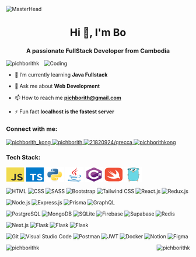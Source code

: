 ![MasterHead](https://i.ibb.co/B4mjw4V/2.png)

<h1 align="center">Hi 👋, I'm Bo</h1>
<h3 align="center">A passionate FullStack Developer from Cambodia</h3>

<img align="right" alt="Coding" width="400" src="https://cdn.dribbble.com/users/1162077/screenshots/3848914/programmer.gif">

<p align="left"> <img src="https://komarev.com/ghpvc/?username=pichborithk&label=Profile%20views&color=0e75b6&style=flat" alt="pichborithk" /> </p>

- 🌱 I’m currently learning **Java Fullstack**

- 💬 Ask me about **Web Development**

- 📫 How to reach me **pichborith@gmail.com**

- ⚡ Fun fact **localhost is the fastest server**

<h3 align="left">Connect with me:</h3>
<p align="left">
  <a href="https://twitter.com/pichborith_kong" target="blank">
    <img align="center" src="https://raw.githubusercontent.com/rahuldkjain/github-profile-readme-generator/master/src/images/icons/Social/twitter.svg" alt="pichborith_kong" height="30" width="40" />
  </a>
  <a href="https://linkedin.com/in/pichborith" target="blank">
    <img align="center" src="https://raw.githubusercontent.com/rahuldkjain/github-profile-readme-generator/master/src/images/icons/Social/linked-in-alt.svg" alt="pichborith" height="30" width="40" />
  </a>
  <a href="https://stackoverflow.com/users/21820924/qrecca" target="blank">
    <img align="center" src="https://raw.githubusercontent.com/rahuldkjain/github-profile-readme-generator/master/src/images/icons/Social/stack-overflow.svg" alt="21820924/qrecca" height="30" width="40" />
  </a>
  <a href="https://fb.com/pichborithkong" target="blank">
    <img align="center" src="https://raw.githubusercontent.com/rahuldkjain/github-profile-readme-generator/master/src/images/icons/Social/facebook.svg" alt="pichborithkong" height="30" width="40" />
  </a>
</p>

<h3 align="left">Tech Stack:</h3>
<!-- Programming Language -->
<p align="left"> 
  
  <img src="https://raw.githubusercontent.com/devicons/devicon/master/icons/javascript/javascript-original.svg" 
    alt="javascript" width="50" height="40"
  />
  <img src="https://raw.githubusercontent.com/devicons/devicon/master/icons/typescript/typescript-original.svg"
    alt="typescript" width="50" height="40"
  /> 
  <img src="https://raw.githubusercontent.com/devicons/devicon/master/icons/python/python-original.svg"
    alt="python" width="50" height="40"
  />
  <img src="https://raw.githubusercontent.com/devicons/devicon/master/icons/java/java-original.svg"
    alt="java" width="50" height="40"
  />
  <img src="https://raw.githubusercontent.com/devicons/devicon/master/icons/csharp/csharp-original.svg"
    alt="swift" width="50" height="40"
  />
  <img src="https://raw.githubusercontent.com/devicons/devicon/master/icons/swift/swift-original.svg"
    alt="swift" width="50" height="40"
  />
  <img src="https://raw.githubusercontent.com/devicons/devicon/master/icons/go/go-original.svg"
    alt="swift" width="50" height="40"
  />
   
</p>
<!-- Programming Language -->

<!-- Front End -->
<p align="left"> 
 <img src="https://img.shields.io/badge/HTML5-E34F26?style=for-the-badge&logo=html5&logoColor=white"
  alt="HTML"
  />
  <img src="https://img.shields.io/badge/CSS3-1572B6?style=for-the-badge&logo=css3&logoColor=white"
    alt="CSS"
  />
  <img src="https://img.shields.io/badge/Sass-CC6699?style=for-the-badge&logo=sass&logoColor=white"
  alt="SASS"
  />
  <img src="https://img.shields.io/badge/Bootstrap-7952B3?style=for-the-badge&logo=bootstrap&logoColor=white"
  alt="Bootstrap"
  />
  <img src="https://img.shields.io/badge/Tailwind_CSS-38B2AC?style=for-the-badge&logo=tailwind-css&logoColor=white"
  alt="Tailwind CSS"
  />
  <img src="https://img.shields.io/badge/React-20232A?style=for-the-badge&logo=react&logoColor=61DAFB"
  alt="React.js"
  />
  <img src="https://img.shields.io/badge/Redux-593D88?style=for-the-badge&logo=redux&logoColor=white"
  alt="Redux.js"
  />
</p>
<!-- Front End -->

<!-- Back End -->
<p align="left">
  <img src="https://img.shields.io/badge/Node.js-339933?style=for-the-badge&logo=nodedotjs&logoColor=white"
    alt="Node.js"
  />
  <img src="https://img.shields.io/badge/Express.js-white?style=for-the-badge&logo=express&logoColor=black"
    alt="Express.js"
  />
  <img src="https://img.shields.io/badge/Prisma-2D3748?style=for-the-badge&logo=prisma&logoColor=white"
    alt="Prisma"
  />
  <img src="https://img.shields.io/badge/GraphQL-E10098?style=for-the-badge&logo=graphql&logoColor=white"
    alt="GraphQL"
  />
  <img
</p>
<!-- Back End -->
  
<!-- Database -->
<p align="left">
  <img src="https://img.shields.io/badge/PostgreSQL-316192?style=for-the-badge&logo=postgresql&logoColor=white"
    alt="PostgreSQL"
  />
  <img src="https://img.shields.io/badge/MONGO_DB-white?style=for-the-badge&logo=mongodb&logoColor=47A248"
    alt="MongoDB"
  />
  <img src="https://img.shields.io/badge/sqlite-003B57?style=for-the-badge&logo=sqlite&logoColor=white"
    alt="SQLite"
  />
  <img src="https://img.shields.io/badge/Firebase-white?style=for-the-badge&logo=firebase&logoColor=FFCA28"
    alt="Firebase"
  />
  <img src="https://img.shields.io/badge/Supabase-black?style=for-the-badge&logo=supabase&logoColor=3FCF8E"
    alt="Supabase"
  />
  <img src="https://img.shields.io/badge/redis-DC382D?style=for-the-badge&logo=redis&logoColor=white"
    alt="Redis"
  />
</p>
<!-- Database -->

<!-- Framework -->
<p align="left">
  <img src="https://img.shields.io/badge/next.js-000000?style=for-the-badge&logo=nextdotjs&logoColor=white"
    alt="Next.js"
  />
  <img src="https://img.shields.io/badge/Flask-white?style=for-the-badge&logo=flask&logoColor=black"
    alt="Flask"
  />
  <img src="https://img.shields.io/badge/spring-339933?style=for-the-badge&logo=spring&logoColor=white"
    alt="Flask"
  />
  <img src="https://img.shields.io/badge/.NET-512BD4?style=for-the-badge&logo=dotnet&logoColor=white"
    alt="Flask"
  />
</p>
<!-- Framework -->

<!-- Tools -->
<p align="left">
  <img src="https://img.shields.io/badge/git-F05032?style=for-the-badge&logo=git&logoColor=white"
    alt="Git"
  />
  <img src="https://img.shields.io/badge/VS_Code-0078D4?style=for-the-badge&logo=visual%20studio%20code&logoColor=white"
    alt="Visual Studio Code"
  />
<!--   <img src="https://img.shields.io/badge/npm-CB3837?style=for-the-badge&logo=npm&logoColor=white"
    alt="NPM"
  /> -->
  <img src="https://img.shields.io/badge/Postman-FF6C37?style=for-the-badge&logo=postman&logoColor=white"
    alt="Postman"
  />
  <img src="https://img.shields.io/badge/J_W_T-000000?style=for-the-badge&logo=JSONwebtokens&logoColor=white"
    alt="JWT"
  />
  <img src="https://img.shields.io/badge/Docker-2496ED?style=for-the-badge&logo=docker&logoColor=white"
    alt="Docker"
  />
  <img src="https://img.shields.io/badge/Notion-000000?style=for-the-badge&logo=notion&logoColor=white"
    alt="Notion"
  />
  <img src="https://img.shields.io/badge/Figma-white?style=for-the-badge&logo=figma&logoColor=F24E1E"
    alt="Figma"
  />
</p>
<!-- Tools -->

<p><img align="left" src="https://github-readme-stats.vercel.app/api/top-langs?username=pichborithk&show_icons=true&locale=en&layout=compact&theme=tokyonight&hide=html,css&langs_count=6" alt="pichborithk" /></p>

<!---<p>&nbsp;<img align="center" src="https://github-readme-stats.vercel.app/api?username=pichborithk&show_icons=true&locale=en&theme=tokyonight" alt="pichborithk" /></p> -->

<p><img align="right" src="https://github-readme-streak-stats.herokuapp.com/?user=pichborithk&&theme=tokyonight" alt="pichborithk" /></p>
